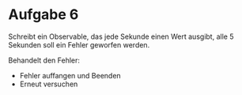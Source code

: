 # Aufgabe 6

Schreibt ein Observable, das jede Sekunde einen Wert ausgibt, alle 5 Sekunden soll ein Fehler geworfen werden.

Behandelt den Fehler:

- Fehler auffangen und Beenden
- Erneut versuchen

